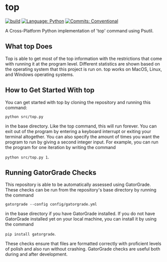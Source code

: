 # top

[![build](../../actions/workflows/build.yml/badge.svg)](../../actions/)
[![Language: Python](https://img.shields.io/badge/Language-Python-blue.svg)](https://www.python.org/)
[![Commits: Conventional](https://img.shields.io/badge/Commits-Conventional-blue.svg)](https://www.conventionalcommits.org/en/v1.0.0/)

A Cross-Platform Python implementation of 'top' command using Psutil.

## What top Does

Top is able to get most of the top information with the
restrictions that come with running it at the program level.
Different statistics are shown based on
the operating system that this project is run on.
top works on MacOS, Linux, and Windows operating systems.

## How to Get Started With top

You can get started with top by cloning the repository and running this command:

``` python src/top.py ```

in the base directory.
Like the top command, this will run forever.
You can exit out of the program by entering a keyboard
interrupt or exiting your terminal altogether.
You can also specify the amount of times you want the program
to run by giving a second integer input.
For example, you can run the program for one iteration
by writing the command

```python src/top.py 1```.

## Running GatorGrade Checks

This repository is able to be automatically assessed using GatorGrade.
These checks can be run from the repository's base directory by running the command

```gatorgrade --config config/gatorgrade.yml```

in the base directory if you have GatorGrade installed.
If you do not have GatorGrade installed yet on your local machine,
you can install it by using the command

```pip install gatorgrade```.

These checks ensure that files are formatted correctly
with proficient levels of polish and also run without crashing.
GatorGrade checks are  useful both during and after development.
